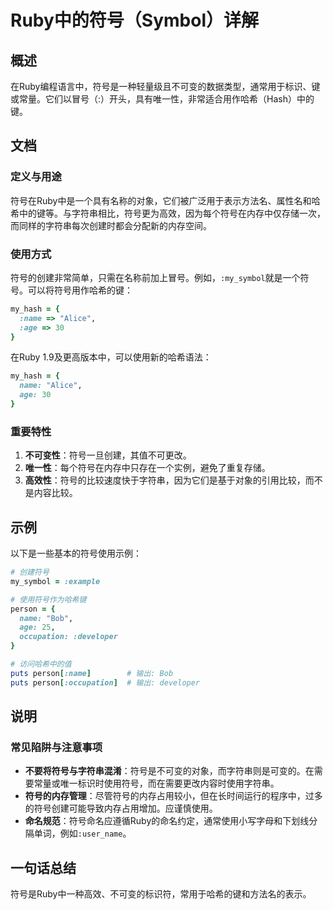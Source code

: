<!--
Meta Description: # Ruby中的符号（Symbol）详解 ## 概述 在Ruby编程语言中，符号是一种轻量级且不可变的数据类型，通常用于标识、键或常量。它们以冒号（:）开头，具有唯一性，非常适合用作哈希（Hash）中的键。 ## 文档 ### 定义与用途 符号在Ruby中是一个具有名称的对象，它们被广泛用于表示方法...
Meta Keywords: name, ruby, age, person, my_symbol
-->

# Ruby中的符号（Symbol）详解

## 概述
在Ruby编程语言中，符号是一种轻量级且不可变的数据类型，通常用于标识、键或常量。它们以冒号（:）开头，具有唯一性，非常适合用作哈希（Hash）中的键。

## 文档
### 定义与用途
符号在Ruby中是一个具有名称的对象，它们被广泛用于表示方法名、属性名和哈希中的键等。与字符串相比，符号更为高效，因为每个符号在内存中仅存储一次，而同样的字符串每次创建时都会分配新的内存空间。

### 使用方式
符号的创建非常简单，只需在名称前加上冒号。例如，`:my_symbol`就是一个符号。可以将符号用作哈希的键：

```ruby
my_hash = {
  :name => "Alice",
  :age => 30
}
```

在Ruby 1.9及更高版本中，可以使用新的哈希语法：

```ruby
my_hash = {
  name: "Alice",
  age: 30
}
```

### 重要特性
1. **不可变性**：符号一旦创建，其值不可更改。
2. **唯一性**：每个符号在内存中只存在一个实例，避免了重复存储。
3. **高效性**：符号的比较速度快于字符串，因为它们是基于对象的引用比较，而不是内容比较。

## 示例
以下是一些基本的符号使用示例：

```ruby
# 创建符号
my_symbol = :example

# 使用符号作为哈希键
person = {
  name: "Bob",
  age: 25,
  occupation: :developer
}

# 访问哈希中的值
puts person[:name]        # 输出: Bob
puts person[:occupation]  # 输出: developer
```

## 说明
### 常见陷阱与注意事项
- **不要将符号与字符串混淆**：符号是不可变的对象，而字符串则是可变的。在需要常量或唯一标识时使用符号，而在需要更改内容时使用字符串。
- **符号的内存管理**：尽管符号的内存占用较小，但在长时间运行的程序中，过多的符号创建可能导致内存占用增加。应谨慎使用。
- **命名规范**：符号命名应遵循Ruby的命名约定，通常使用小写字母和下划线分隔单词，例如`:user_name`。

## 一句话总结
符号是Ruby中一种高效、不可变的标识符，常用于哈希的键和方法名的表示。